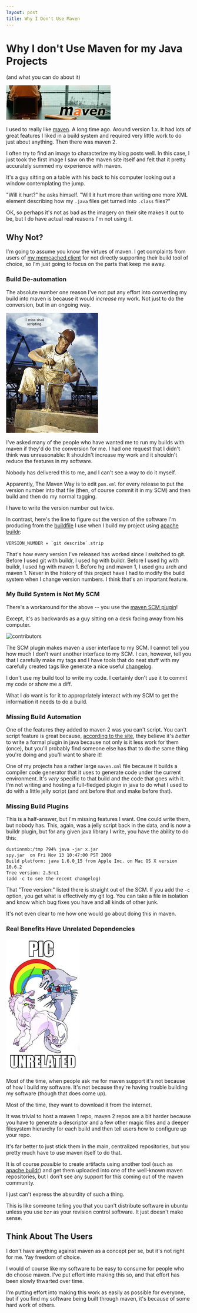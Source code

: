 ```yaml
---
layout: post
title: Why I Don't Use Maven
---
```


# Why I don't Use Maven for my Java Projects

(and what you can do about it)

<div>
     <img src="/images/maven.png" alt="maven" class="floatright"/>
</div>

I used to really like [maven][maven].  A long time ago.  Around version 1.x.
It had lots of great features I liked in a build system and required
very little work to do just about anything.  Then there was maven 2.

I often try to find an image to characterize my blog posts well.  In
this case, I just took the first image I saw on the maven site itself
and felt that it pretty accurately summed my experience with maven.

It's a guy sitting on a table with his back to his computer looking
out a window contemplating the jump.

"Will it hurt?" he asks himself.  "Will it hurt more than writing one
more XML element describing how my `.java` files get turned into
`.class` files?"

OK, so perhaps it's not as bad as the imagery on their site makes it out
to be, but I do have actual real reasons I'm not using it.

## Why Not?

I'm going to assume you know the virtues of maven.  I get complaints
from users of [my memcached client][spymemcached] for not directly
supporting their build tool of choice, so I'm just going to focus on
the parts that keep me away.

### Build De-automation

The absolute number one reason I've not put any effort into converting
my build into maven is because it would *increase* my work.  Not just
to do the conversion, but in an ongoing way.

<div>
    <img src="/images/manual.png"
      class="floatleft" alt="manual labor" />
</div>

I've asked many of the people who have wanted me to run my builds with
maven if they'd do the conversion for me.  I had one request that I
didn't think was unreasonable:  It shouldn't increase my work and it
shouldn't reduce the features in my software.

Nobody has delivered this to me, and I can't see a way to do it myself.

Apparently, The Maven Way is to edit `pom.xml` for every release to
put the version number into that file (then, of course commit it in my
SCM) and then build and then do my normal tagging.

I have to write the version number out twice.

In contrast, here's the line to figure out the version of the software
I'm producing from the [buildfile][buildfile] I use when
I build my project using [apache buildr][buildr]:

    VERSION_NUMBER = `git describe`.strip

That's how every version I've released has worked since I switched to
git.  Before I used git with buildr, I used hg with buildr.  Before I
used hg with buildr, I used hg with maven 1.  Before hg and maven 1, I
used gnu arch and maven 1.  Never in the history of this project have
I had to modify the build system when I change version numbers.  I
think that's an important feature.

### My Build System is Not My SCM

There's a workaround for the above -- you use the [maven SCM plugin][mavenscm]!

Except, it's as backwards as a guy sitting on a desk facing away from
his computer.

<div>
    <img src="http://chart.apis.google.com/chart?cht=p&chs=250x140&chd=s:jSGBB&chl=Trond|Dustin|Sean|Patrick|Steve"
      class="floatright" alt="contributors" />
</div>

The SCM plugin makes maven a user interface to my SCM.  I cannot tell
you how much I don't want another interface to my SCM.  I can,
however, tell you that I carefully make my tags and I have tools that
do neat stuff with my carefully created tags like generate a nice
useful [changelog][changelog].

I don't use my build tool to write my code.  I certainly don't use it
to commit my code or show me a diff.

What I *do* want is for it to appropriately interact with my SCM to
get the information it needs to do a build.

### Missing Build Automation

One of the features they added to maven 2 was you can't script.  You
can't script feature is great because, [according to the
site][m2excuse], they believe it's *better* to write a formal plugin
in java because not only is it less work for them (once), but you'll
probably find someone else has that to do the same thing you're doing
and you'll want to share it!

One of my projects has a rather large `maven.xml` file because it
builds a compiler code generator that it uses to generate code under
the current environment.  It's *very* specific to that build and the
code that goes with it.  I'm not writing and hosting a full-fledged
plugin in java to do what I used to do with a little jelly script (and
ant before that and make before that).

### Missing Build Plugins

This is a half-answer, but I'm missing features I want.  One could
write them, but nobody has.  This, again, was a jelly script back in
the data, and is now a buildr plugin, but for any given java library I
write, you have the ability to do this:

    dustinnmb:/tmp 794% java -jar x.jar
    spy.jar  on Fri Nov 13 10:47:00 PST 2009
    Build platform: java 1.6.0_15 from Apple Inc. on Mac OS X version 10.6.2
    Tree version: 2.5rc1
    (add -c to see the recent changelog)

That "Tree version:" listed there is straight out of the SCM.  If you
add the `-c` option, you get what is effectively my git log.  You can
take a file in isolation and know which bug fixes you have and all
kinds of other junk.

It's not even clear to me how one would go about doing this in maven.

### Real Benefits Have Unrelated Dependencies

<div>
    <img src="/images/unrelated.png"
      class="floatleft" alt="unrelated picture" />
</div>

Most of the time, when people ask me for maven support it's not
because of how I build my software.  It's not because they're having
trouble building my software (though that does come up).

Most of the time, they want to download it from the internet.

It was trivial to host a maven 1 repo, maven 2 repos are a bit harder
because you have to generate a descriptor and a few other magic files
and a deeper filesystem hierarchy for each build and then tell users
how to configure up your repo.

It's far better to just stick them in the main, centralized
repositories, but you pretty much have to use maven itself to do
that.

It is of course *possible* to create artifacts using another tool
(such as [apache buildr][buildr]) and get them uploaded into one of
the well-known maven repositories, but I don't see any support for
this coming out of the maven community.

I just can't express the absurdity of such a thing.

This is like someone telling you that you can't distribute software in
ubuntu unless you use `bzr` as your revision control software.  It
just doesn't make sense.

## Think About The Users

I don't have anything against maven as a concept per se, but it's not
right for me.  Yay freedom of choice.

I would of course like my software to be easy to consume for people
who do choose maven.  I've put effort into making this so, and that
effort has been slowly thwarted over time.

I'm putting effort into making this work as easily as possible for
everyone, but if you find my software being built through maven, it's
because of some hard work of others.

[maven]: http://maven.apache.org/
[buildfile]: http://github.com/dustin/java-memcached-client/blob/master/buildfile
[buildr]: http://buildr.apache.org/
[spymemcached]: http://code.google.com/p/spymemcached/
[mavenscm]: http://maven.apache.org/scm/plugins/index.html
[changelog]: http://dustin.github.com/java-memcached-client/changelog.html
[m2excuse]: http://maven.apache.org/maven1.html#m1-maven-xml
